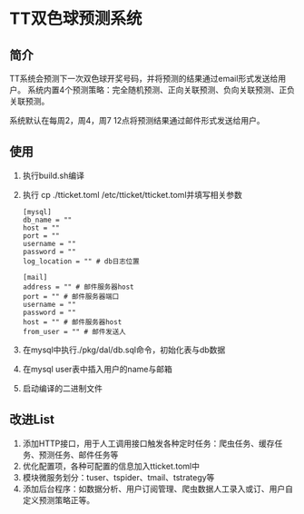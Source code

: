 # TT双色球预测系统

## 简介
TT系统会预测下一次双色球开奖号码，并将预测的结果通过email形式发送给用户。
系统内置4个预测策略：完全随机预测、正向关联预测、负向关联预测、正负关联预测。

系统默认在每周2，周4，周7 12点将预测结果通过邮件形式发送给用户。


## 使用
1. 执行build.sh编译
2. 执行 cp ./tticket.toml /etc/tticket/tticket.toml并填写相关参数
    ```
   [mysql]
    db_name = ""
    host = ""
    port = ""
    username = ""
    password = ""
    log_location = "" # db日志位置
    
    [mail]
    address = "" # 邮件服务器host
    port = "" # 邮件服务器端口
    username = ""
    password = ""
    host = "" # 邮件服务器host
    from_user = "" # 邮件发送人
   ```
   
3. 在mysql中执行./pkg/dal/db.sql命令，初始化表与db数据
4. 在mysql user表中插入用户的name与邮箱
5. 启动编译的二进制文件


## 改进List
1. 添加HTTP接口，用于人工调用接口触发各种定时任务：爬虫任务、缓存任务、预测任务、邮件任务等
2. 优化配置项，各种可配置的信息加入tticket.toml中
3. 模块微服务划分：tuser、tspider、tmail、tstrategy等
4. 添加后台程序：如数据分析、用户订阅管理、爬虫数据人工录入或订、用户自定义预测策略正等。
